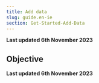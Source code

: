 ```yaml
---
title: Add data
slug: guide.en-ie
section: Get-Started-Add-Data
---
```


**Last updated 6th November 2023**



## Objective  

**Last updated 6th November 2023**

